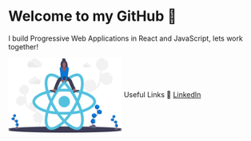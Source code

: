 # Welcome to my GitHub 👋


I build Progressive Web Applications in React and JavaScript, lets work together!
 
<img align="center" height="150" padding="20" margin="20" src="./undraw_react_y7wq.svg"> Useful Links :link:
                                                                                         [LinkedIn](https://www.linkedin.com/in/frank-mcnulty-591785151/)
